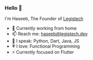 ### Hello 👋

I'm Haseeb, The Founder of [Legistech](https://legistech.dev)

- 🔭 Currently working from home
- 📫 Reach me: haseeb@legistech.dev
- 🎤 I speak: Python, Dart, Java, JS
- 💗 I love: Functional Programming
- ⚡ Currently focused on Flutter
